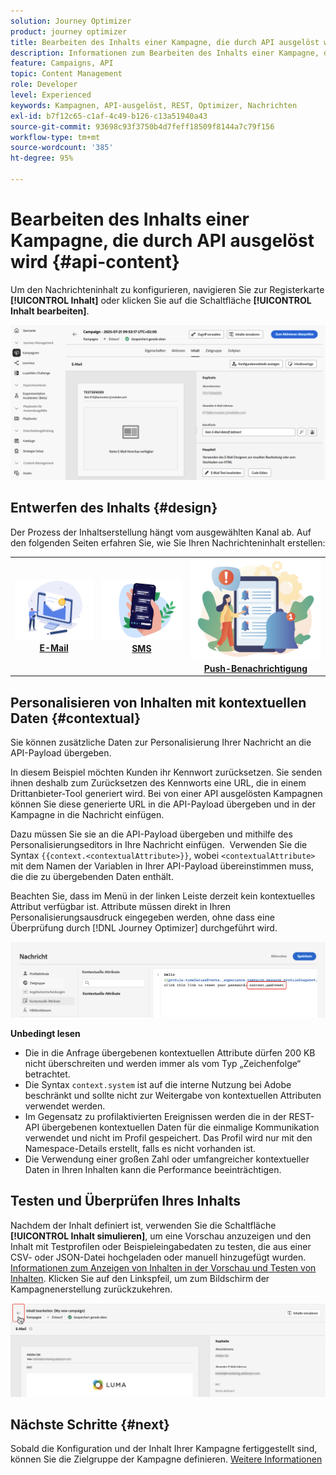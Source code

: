 ```yaml
---
solution: Journey Optimizer
product: journey optimizer
title: Bearbeiten des Inhalts einer Kampagne, die durch API ausgelöst wird
description: Informationen zum Bearbeiten des Inhalts einer Kampagne, die durch API ausgelöst wird.
feature: Campaigns, API
topic: Content Management
role: Developer
level: Experienced
keywords: Kampagnen, API-ausgelöst, REST, Optimizer, Nachrichten
exl-id: b7f12c65-c1af-4c49-b126-c13a51940a43
source-git-commit: 93698c93f3750b4d7feff18509f8144a7c79f156
workflow-type: tm+mt
source-wordcount: '385'
ht-degree: 95%

---
```


# Bearbeiten des Inhalts einer Kampagne, die durch API ausgelöst wird {#api-content}

Um den Nachrichteninhalt zu konfigurieren, navigieren Sie zur Registerkarte **[!UICONTROL Inhalt]** oder klicken Sie auf die Schaltfläche **[!UICONTROL Inhalt bearbeiten]**.

![](assets/campaign-content.png)

## Entwerfen des Inhalts {#design}

Der Prozess der Inhaltserstellung hängt vom ausgewählten Kanal ab. Auf den folgenden Seiten erfahren Sie, wie Sie Ihren Nachrichteninhalt erstellen:

<table style="table-layout:fixed"><tr style="border: 0;">
<td><a href="../email/create-email.md"><img alt="E-Mail" src="../channels/assets/do-not-localize/email.png"></a>
<div align="center"><a href="../email/create-email.md"><strong>E-Mail</strong></a></div></td>
<td><a href="../sms/create-sms.md"><img alt="sms" src="../channels/assets/do-not-localize/sms.png"></a>
<div align="center"><a href="../sms/create-sms.md"><strong>SMS</strong></a></div></td>
<td><a href="../push/create-push.md"><img alt="Push" src="../channels/assets/do-not-localize/push.png"></a>
<div align="center"><a href="../push/create-push.md"><strong>Push-Benachrichtigung</strong></a></div></td>
</tr></table>

## Personalisieren von Inhalten mit kontextuellen Daten {#contextual}

Sie können zusätzliche Daten zur Personalisierung Ihrer Nachricht an die API-Payload übergeben.

In diesem Beispiel möchten Kunden ihr Kennwort zurücksetzen. Sie senden ihnen deshalb zum Zurücksetzen des Kennworts eine URL, die in einem Drittanbieter-Tool generiert wird. Bei von einer API ausgelösten Kampagnen können Sie diese generierte URL in die API-Payload übergeben und in der Kampagne in die Nachricht einfügen.

Dazu müssen Sie sie an die API-Payload übergeben und mithilfe des Personalisierungseditors in Ihre Nachricht einfügen.  Verwenden Sie die Syntax `{{context.<contextualAttribute>}}`, wobei `<contextualAttribute>` mit dem Namen der Variablen in Ihrer API-Payload übereinstimmen muss, die die zu übergebenden Daten enthält.

Beachten Sie, dass im Menü in der linken Leiste derzeit kein kontextuelles Attribut verfügbar ist. Attribute müssen direkt in Ihren Personalisierungsausdruck eingegeben werden, ohne dass eine Überprüfung durch [!DNL Journey Optimizer] durchgeführt wird.

![](assets/api-triggered-context.png)

**Unbedingt lesen**

* Die in die Anfrage übergebenen kontextuellen Attribute dürfen 200 KB nicht überschreiten und werden immer als vom Typ „Zeichenfolge“ betrachtet.
* Die Syntax `context.system` ist auf die interne Nutzung bei Adobe beschränkt und sollte nicht zur Weitergabe von kontextuellen Attributen verwendet werden.
* Im Gegensatz zu profilaktivierten Ereignissen werden die in der REST-API übergebenen kontextuellen Daten für die einmalige Kommunikation verwendet und nicht im Profil gespeichert. Das Profil wird nur mit den Namespace-Details erstellt, falls es nicht vorhanden ist.
* Die Verwendung einer großen Zahl oder umfangreicher kontextueller Daten in Ihren Inhalten kann die Performance beeinträchtigen.

## Testen und Überprüfen Ihres Inhalts

Nachdem der Inhalt definiert ist, verwenden Sie die Schaltfläche **[!UICONTROL Inhalt simulieren]**, um eine Vorschau anzuzeigen und den Inhalt mit Testprofilen oder Beispieleingabedaten zu testen, die aus einer CSV- oder JSON-Datei hochgeladen oder manuell hinzugefügt wurden. [Informationen zum Anzeigen von Inhalten in der Vorschau und Testen von Inhalten](../content-management/preview-test.md). Klicken Sie auf den Linkspfeil, um zum Bildschirm der Kampagnenerstellung zurückzukehren.

![](assets/create-campaign-design.png)

## Nächste Schritte {#next}

Sobald die Konfiguration und der Inhalt Ihrer Kampagne fertiggestellt sind, können Sie die Zielgruppe der Kampagne definieren. [Weitere Informationen](api-triggered-campaign-audience.md)
